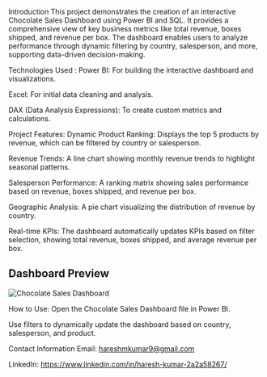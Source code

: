 Introduction
This project demonstrates the creation of an interactive Chocolate Sales Dashboard using Power BI and SQL. It provides a comprehensive view of key business metrics like total revenue, boxes shipped, and revenue per box. The dashboard enables users to analyze performance through dynamic filtering by country, salesperson, and more, supporting data-driven decision-making.

Technologies Used :
Power BI: For building the interactive dashboard and visualizations.

Excel: For initial data cleaning and analysis.

DAX (Data Analysis Expressions): To create custom metrics and calculations.

Project Features:
Dynamic Product Ranking: Displays the top 5 products by revenue, which can be filtered by country or salesperson.

Revenue Trends: A line chart showing monthly revenue trends to highlight seasonal patterns.

Salesperson Performance: A ranking matrix showing sales performance based on revenue, boxes shipped, and revenue per box.

Geographic Analysis: A pie chart visualizing the distribution of revenue by country.

Real-time KPIs: The dashboard automatically updates KPIs based on filter selection, showing total revenue, boxes shipped, and average revenue per box.

## Dashboard Preview

![Chocolate Sales Dashboard](Chocolates_Sales_Dashboard.JPG)

How to Use:
Open the Chocolate Sales Dashboard file in Power BI.

Use filters to dynamically update the dashboard based on country, salesperson, and product.

Contact Information
Email: hareshmkumar9@gmail.com

LinkedIn: https://www.linkedin.com/in/haresh-kumar-2a2a58267/
